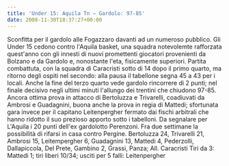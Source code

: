 ```yaml
---
title: 'Under 15: Aquila Tn – Gardolo: 97-85'
date: 2008-11-30T18:37:27+00:00
---
```

Sconfitta per il gardolo alle Fogazzaro davanti ad un numeroso pubblico. Gli  Under 15 cedono contro l'Aquila basket, una squadra notevolemte rafforzata quest'anno con gli innesti di nuovi promettenti giocatori provenienti da Bolzano e da Gardolo e, nonostante l'eta, fisicamente superiori. Partita combattuta, con la squadra di Caracristi sotto di 14 dopo il primo quarto, ma ritorno degli ospiti nel secondo: alla pausa il tabellone segna 45 a 43 per i locali. Anche la fine del terzo quarto vede gardolo rincorrere di 2 punti; nel finale decisivo negli ultimi minuti l'allungo dei trentini che chiudono 97-85. Ancora ottima prova in attacco di Bertoluzza e Trivarelli, coadiuvati da Ambrosi e Guadagnini, buona anche la prova in regia di Mattedi; sfortunata gara invece per il capitano Leitenpergher fermato dai fischi arbitrali che hanno ridotto il suo prezioso apporto sotto i tabelloni. Da segnalare per L'Aquila i 20 punti dell'ex gardolotto Perenzoni. Fra due settimane la possibilità di rifarsi in casa contro Pergine.
Bertoluzza 24, Trivarelli 21, Ambrosi 15, Leitempergher 6, Guadagnini 13, Mattedi 4, Pederzolli, Dallapiccola, Del Prete, Gambino 2, Grassi, Panza; All. Caracristi Tiri da 3: Mattedi 1; tiri liberi 10/34; usciti per 5 falli: Leitenpergher